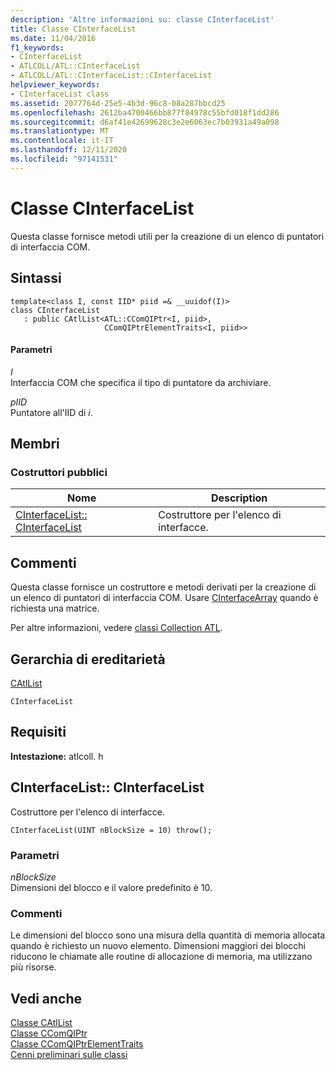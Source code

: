 ```yaml
---
description: 'Altre informazioni su: classe CInterfaceList'
title: Classe CInterfaceList
ms.date: 11/04/2016
f1_keywords:
- CInterfaceList
- ATLCOLL/ATL::CInterfaceList
- ATLCOLL/ATL::CInterfaceList::CInterfaceList
helpviewer_keywords:
- CInterfaceList class
ms.assetid: 2077764d-25e5-4b3d-96c8-08a287bbcd25
ms.openlocfilehash: 2612ba4700466bb877f84978c55bfd018f1dd286
ms.sourcegitcommit: d6af41e42699628c3e2e6063ec7b03931a49a098
ms.translationtype: MT
ms.contentlocale: it-IT
ms.lasthandoff: 12/11/2020
ms.locfileid: "97141531"
---
```

# <a name="cinterfacelist-class"></a>Classe CInterfaceList

Questa classe fornisce metodi utili per la creazione di un elenco di puntatori di interfaccia COM.

## <a name="syntax"></a>Sintassi

```
template<class I, const IID* piid =& __uuidof(I)>
class CInterfaceList
   : public CAtlList<ATL::CComQIPtr<I, piid>,
                     CComQIPtrElementTraits<I, piid>>
```

#### <a name="parameters"></a>Parametri

*I*<br/>
Interfaccia COM che specifica il tipo di puntatore da archiviare.

*pIID*<br/>
Puntatore all'IID di *i*.

## <a name="members"></a>Membri

### <a name="public-constructors"></a>Costruttori pubblici

|Nome|Description|
|----------|-----------------|
|[CInterfaceList:: CInterfaceList](#cinterfacelist)|Costruttore per l'elenco di interfacce.|

## <a name="remarks"></a>Commenti

Questa classe fornisce un costruttore e metodi derivati per la creazione di un elenco di puntatori di interfaccia COM. Usare [CInterfaceArray](../../atl/reference/cinterfacearray-class.md) quando è richiesta una matrice.

Per altre informazioni, vedere [classi Collection ATL](../../atl/atl-collection-classes.md).

## <a name="inheritance-hierarchy"></a>Gerarchia di ereditarietà

[CAtlList](../../atl/reference/catllist-class.md)

`CInterfaceList`

## <a name="requirements"></a>Requisiti

**Intestazione:** atlcoll. h

## <a name="cinterfacelistcinterfacelist"></a><a name="cinterfacelist"></a> CInterfaceList:: CInterfaceList

Costruttore per l'elenco di interfacce.

```
CInterfaceList(UINT nBlockSize = 10) throw();
```

### <a name="parameters"></a>Parametri

*nBlockSize*<br/>
Dimensioni del blocco e il valore predefinito è 10.

### <a name="remarks"></a>Commenti

Le dimensioni del blocco sono una misura della quantità di memoria allocata quando è richiesto un nuovo elemento. Dimensioni maggiori dei blocchi riducono le chiamate alle routine di allocazione di memoria, ma utilizzano più risorse.

## <a name="see-also"></a>Vedi anche

[Classe CAtlList](../../atl/reference/catllist-class.md)<br/>
[Classe CComQIPtr](../../atl/reference/ccomqiptr-class.md)<br/>
[Classe CComQIPtrElementTraits](../../atl/reference/ccomqiptrelementtraits-class.md)<br/>
[Cenni preliminari sulle classi](../../atl/atl-class-overview.md)

